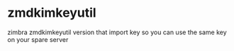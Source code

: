 # zmdkimkeyutil
zimbra zmdkimkeyutil version that import key so you can use the same key on your spare server
